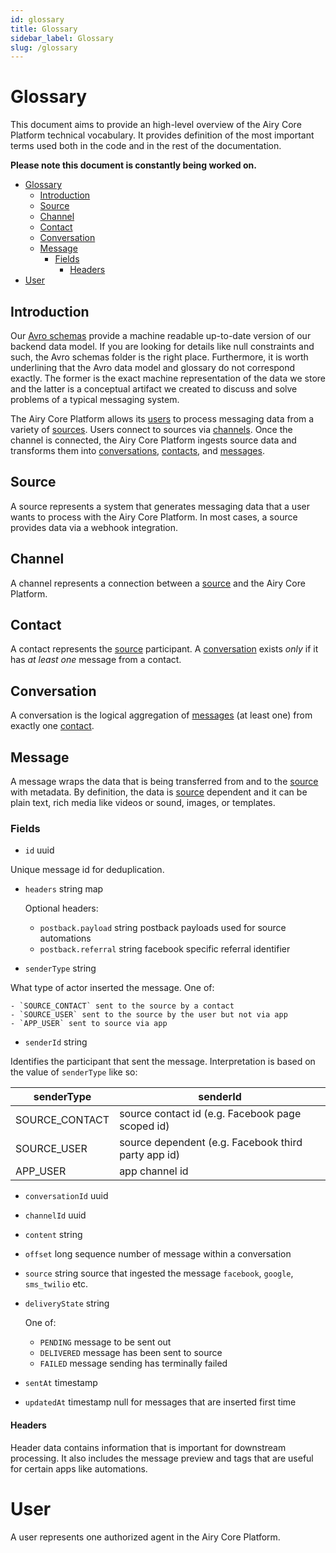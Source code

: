 ```yaml
---
id: glossary
title: Glossary
sidebar_label: Glossary
slug: /glossary
---
```



# Glossary

This document aims to provide an high-level overview of the Airy Core Platform
technical vocabulary. It provides definition of the most important terms used
both in the code and in the rest of the documentation.

**Please note this document is constantly being worked on.**

- [Glossary](#glossary)
  - [Introduction](#introduction)
  - [Source](#source)
  - [Channel](#channel)
  - [Contact](#contact)
  - [Conversation](#conversation)
  - [Message](#message)
    - [Fields](#fields)
      - [Headers](#headers)
- [User](#user)

## Introduction

Our [Avro schemas](/backend/avro) provide a machine readable up-to-date version
of our backend data model. If you are looking for details like null constraints
and such, the Avro schemas folder is the right place. Furthermore, it is worth
underlining that the Avro data model and glossary do not correspond exactly. The
former is the exact machine representation of the data we store and the latter
is a conceptual artifact we created to discuss and solve problems of a typical
messaging system.

The Airy Core Platform allows its [users](#user) to process messaging data from
a variety of [sources](#source). Users connect to sources via
[channels](#channel). Once the channel is connected, the Airy Core Platform
ingests source data and transforms them into [conversations](#conversation),
[contacts](#contact), and [messages](#message).

## Source

A source represents a system that generates messaging data that a user wants
to process with the Airy Core Platform. In most cases, a source provides data via a
webhook integration.

## Channel

A channel represents a connection between a [source](#source) and the Airy Core Platform.

## Contact

A contact represents the [source](#source) participant. A
[conversation](#conversation) exists *only* if it has *at least one* message
from a contact.

## Conversation

A conversation is the logical aggregation of [messages](#message) (at least one) from
exactly one [contact](#contact).

## Message

A message wraps the data that is being transferred from and to the
[source](#source) with metadata. By definition, the data is [source](#source)
dependent and it can be plain text, rich media like videos or sound, images, or
templates.

### Fields

- `id` uuid

Unique message id for deduplication.

- `headers` string map

    Optional headers:

    - `postback.payload` string postback payloads used for source automations
    - `postback.referral` string facebook specific referral identifier

- `senderType` string

What type of actor inserted the message. One of:

    - `SOURCE_CONTACT` sent to the source by a contact
    - `SOURCE_USER` sent to the source by the user but not via app
    - `APP_USER` sent to source via app

- `senderId` string

Identifies the participant that sent the message. Interpretation is based on the value of `senderType` like so:

| senderType     | senderId                                            |
| -------------- | --------------------------------------------------- |
| SOURCE_CONTACT | source contact id (e.g. Facebook page scoped id)    |
| SOURCE_USER    | source dependent (e.g. Facebook third party app id) |
| APP_USER       | app channel id                                      |


- `conversationId` uuid

- `channelId` uuid

- `content` string

- `offset` long sequence number of message within a conversation

- `source` string source that ingested the message `facebook`, `google`, `sms_twilio` etc.

- `deliveryState` string

    One of:

    - `PENDING` message to be sent out
    - `DELIVERED` message has been sent to source
    - `FAILED` message sending has terminally failed

- `sentAt` timestamp

- `updatedAt` timestamp null for messages that are inserted first time


#### Headers 

Header data contains information that is important for downstream processing. It
also includes the message preview and tags that are useful for certain apps like
automations.


# User

A user represents one authorized agent in the Airy Core Platform. 
